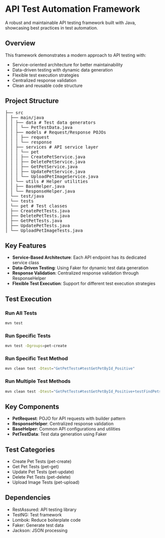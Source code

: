 # API Test Automation Framework

A robust and maintainable API testing framework built with Java, showcasing best practices in test automation.

## Overview

This framework demonstrates a modern approach to API testing with:

- Service-oriented architecture for better maintainability
- Data-driven testing with dynamic data generation
- Flexible test execution strategies
- Centralized response validation
- Clean and reusable code structure

## Project Structure 
<pre>
├── src
│ ├── main/java
│ │ ├── data # Test data generators
│ │ │ └── PetTestData.java
│ │ ├── models # Request/Response POJOs
│ │ │ ├── request
│ │ │ └── response
│ │ ├── services # API service layer
│ │ │ └── pet
│ │ │ ├── CreatePetService.java
│ │ │ ├── DeletePetService.java
│ │ │ ├── GetPetService.java
│ │ │ ├── UpdatePetService.java
│ │ │ └── UploadPetImageService.java
│ │ └── utils # Helper utilities
│ │ ├── BaseHelper.java
│ │ └── ResponseHelper.java
│ └── test/java
│ └── tests
│ └── pet # Test classes
│ ├── CreatePetTests.java
│ ├── DeletePetTests.java
│ ├── GetPetTests.java
│ ├── UpdatePetTests.java
│ └── UploadPetImageTests.java
</pre>

## Key Features

- **Service-Based Architecture**: Each API endpoint has its dedicated service class
- **Data-Driven Testing**: Using Faker for dynamic test data generation
- **Response Validation**: Centralized response validation through ResponseHelper
- **Flexible Test Execution**: Support for different test execution strategies

## Test Execution

### Run All Tests

```bash
mvn test
```

### Run Specific Tests

```bash
mvn test -Dgroups=pet-create
```

### Run Specific Test Method

```bash
mvn clean test -Dtest="GetPetTests#testGetPetById_Positive"
```

### Run Multiple Test Methods

```bash
mvn clean test -Dtest="GetPetTests#testGetPetById_Positive+testFindPetsByStatus_Positive"
```

## Key Components

- **PetRequest**: POJO for API requests with builder pattern
- **ResponseHelper**: Centralized response validation
- **BaseHelper**: Common API configurations and utilities
- **PetTestData**: Test data generation using Faker

## Test Categories

- Create Pet Tests (pet-create)
- Get Pet Tests (pet-get)
- Update Pet Tests (pet-update)
- Delete Pet Tests (pet-delete)
- Upload Image Tests (pet-upload)

## Dependencies

- RestAssured: API testing library
- TestNG: Test framework
- Lombok: Reduce boilerplate code
- Faker: Generate test data
- Jackson: JSON processing 
